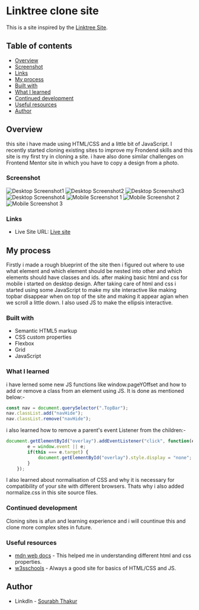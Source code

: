 # Linktree clone site

This is a site inspired by the [Linktree Site](https://linktr.ee/ShashwatB). 

## Table of contents

  - [Overview](#overview)
  - [Screenshot](#screenshot)
  - [Links](#links)
  - [My process](#my-process)
  - [Built with](#built-with)
  - [What I learned](#what-i-learned)
  - [Continued development](#continued-development)
  - [Useful resources](#useful-resources)
  - [Author](#author)



## Overview

this site i have made using HTML/CSS and a little bit of JavaScript. I recently started cloning existing sites to improve my Frondend skills and this site is my first try in cloning a site. i have also done similar challenges on Frontend Mentor site in which you have to copy a design from a photo.  

### Screenshot

![Desktop Screenshot1](/Screenshots/Destop%20ScreenShot1.png)
![Desktop Screenshot2](/Screenshots/Destop%20ScreenShot2.png)
![Desktop Screenshot3](/Screenshots/Destop%20ScreenShot3.png)
![Desktop Screenshot4](/Screenshots/Destop%20ScreenShot4.png)
![Mobile Screenshot 1](/Screenshots/Mobile%20ScreenShot1.jpg)
![Mobile Screenshot 2](/Screenshots/Mobile%20ScreenShot2.jpg)
![Mobile Screenshot 3](/Screenshots/Mobile%20ScreenShot3.jpg)

### Links

- Live Site URL: [Live site](https://venerable-medovik-c380bd.netlify.app/)

## My process

Firstly i made a rough blueprint of the site then i figured out where to use what element and which element should be nested into other and which elements should have classes and ids. after making basic html and css for mobile i started on desktop design. After taking care of html and css i started using some JavaScript to make my site interactive like making topbar disappear when on top of the site and making it appear agian when we scroll a little down. I also used JS to make the ellipsis interactive.

### Built with

- Semantic HTML5 markup
- CSS custom properties
- Flexbox
- Grid
- JavaScript

### What I learned

i have lerned some new JS functions like window.pageYOffset and how to add or remove a class from an element using JS. It is done as mentioned below:-

```js
const nav = document.querySelector(".TopBar");
nav.classList.add("navHide");
nav.classList.remove("navHide");
```

i also learned how to remove a parent's event Listener from the children:-
```js
document.getElementById("overlay").addEventListener("click", function(e) {
        e = window.event || e; 
        if(this === e.target) {
            document.getElementById("overlay").style.display = "none";
        }
    });
```

I also learned about normalisation of CSS and why it is necessary for compatibility of your site with different browsers. Thats why i also added normalize.css in this site source files.

### Continued development

Cloning sites is afun and learning experience and i will countinue this and clone more complex sites in future.

### Useful resources

- [mdn web docs](https://developer.mozilla.org/en-US/) - This helped me in understanding different html and css properties.
- [w3sschools](https://www.w3schools.com/) - Always a good site for basics of HTML/CSS and JS.

## Author

- LinkdIn - [Sourabh Thakur](https://www.linkedin.com/in/sourabh-thakur-b71a68250/)
